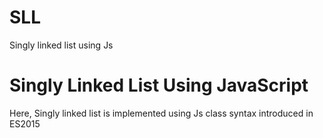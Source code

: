 # SLL
Singly linked list using Js
<h1>Singly Linked List Using JavaScript</h1>

<p>
Here, Singly linked list is implemented using Js class syntax introduced in ES2015
</p>
